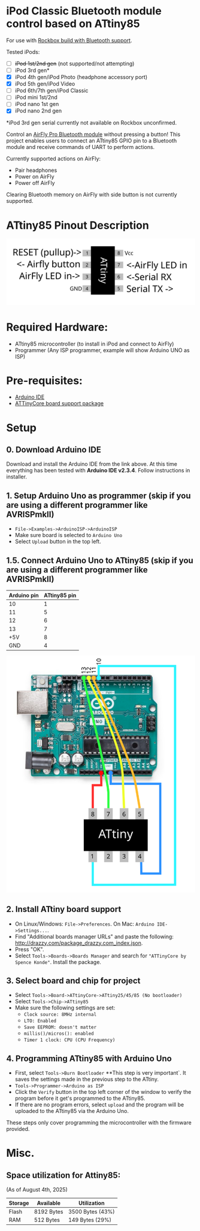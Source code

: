 # iPod Classic Bluetooth module control based on ATtiny85

For use with [Rockbox build with Bluetooth support](https://github.com/loafbrad/rockbox).

Tested iPods:

- [ ] ~~iPod 1st/2nd gen~~ (not supported/not attempting)
- [ ] iPod 3rd gen*
- [x] iPod 4th gen/iPod Photo (headphone accessory port)
- [x] iPod 5th gen/iPod Video
- [ ] iPod 6th/7th gen/iPod Classic
- [ ] iPod mini 1st/2nd
- [ ] iPod nano 1st gen
- [x] iPod nano 2nd gen

*iPod 3rd gen serial currently not available on Rockbox unconfirmed.

Control an [AirFly Pro Bluetooth module](https://www.twelvesouth.com/products/airfly) without pressing a button! This project enables users to connect an ATtiny85 GPIO pin to a Bluetooth module and receive commands of UART to perform actions. 

Currently supported actions on AirFly:

- Pair headphones
- Power on AirFly
- Power off AirFly

Clearing Bluetooth memory on AirFly with side button is not currently supported.

# ATtiny85 Pinout Description
![Pin connections](images/attiny_pinout.png)

# Required Hardware:

- ATtiny85 microcontroller (to install in iPod and connect to AirFly)
- Programmer (Any ISP programmer, example will show Arduino UNO as ISP)

# Pre-requisites:

 - [Arduino IDE](https://www.arduino.cc/en/software/)
 - [ATTinyCore board support package](https://github.com/SpenceKonde/ATTinyCore)

# Setup
## 0. Download Arduino IDE

Download and install the Arduino IDE from the link above. At this time everything has been tested with **Arduino IDE v2.3.4**. Follow instructions in installer.

## 1. Setup Arduino Uno as programmer (skip if you are using a different programmer like AVRISPmkII)

- `File->Examples->ArduinoISP->ArduinoISP`
- Make sure board is selected to `Arduino Uno`
- Select `Upload` button in the top left.

## 1.5. Connect Arduino Uno to ATtiny85 (skip if you are using a different programmer like AVRISPmkII)

|    Arduino pin     |    ATtiny85 pin    |
|--------------------|--------------------|
|       10           |       1            |
|       11           |       5            |
|       12           |       6            |
|       13           |       7            |
|		+5V          |       8            |
|       GND          |       4            |

![Example connection](images/attiny_to_uno.png)

## 2. Install ATtiny board support

- On Linux/Windows: `File->Preferences`. On Mac: `Arduino IDE->Settings...`.
- Find "Additional boards manager URLs" and paste the following: http://drazzy.com/package_drazzy.com_index.json.
- Press "OK".
- Select `Tools->Boards->Boards Manager` and search for `"ATTinyCore by Spence Konde"`. Install the package.

## 3. Select board and chip for project

- Select `Tools->Board->ATtinyCore->ATtiny25/45/85 (No bootloader)`
- Select `Tools->Chip->ATtiny85`
- Make sure the following settings are set:
  - `Clock source: 8MHz internal`
  - `LTO: Enabled`
  - `Save EEPROM: doesn't matter`
  - `millis()/micros(): enabled`
  - `Timer 1 clock: CPU (CPU Frequency)`


## 4. Programming ATtiny85 with Arduino Uno

- First, select `Tools->Burn Bootloader` **This step is very important`. It saves the settings made in the previous step to the ATtiny.
- `Tools->Programmer->Arduino as ISP`
- Click the `Verify` button in the top left corner of the window to verify the program before it get's programmed to the ATtiny85.
- If there are no program errors, select `upload` and the program will be uploaded to the ATtiny85 via the Arduino Uno.

These steps only cover programming the microcontroller with the firmware provided.

# Misc.

## Space utilization for Attiny85:

(As of August 4th, 2025)

| Storage   |  Available   |  Utilization      |
|-----------|--------------|-------------------|
|  Flash    |   8192 Bytes |  3500 Bytes (43%) |
|  RAM      |   512 Bytes  |  149 Bytes (29%)  |

